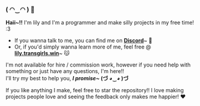 ### ( ◠‿◠ ) 🌸
**Haii~!!** I'm lily and I'm a programmer and make silly projects in my free time! :3
- If you wanna talk to me, you can find me on [**Discord**](https://discord.com/users/1002377371892072498)~ 🔗
- Or, if you'd simply wanna learn more of me, feel free @ [**lily.transgirls.win**](https://lily.transgirls.win)~ 😽

I'm not available for hire / commission work, however if you need help with something or just have any questions, I'm here!!
<br>I'll try my best to help you, **_I promise_~ (づ ◕‿◕ )づ**

If you like anything I make, feel free to star the repository!! I love making projects people love and seeing the feedback only makes me happier! ❤️
